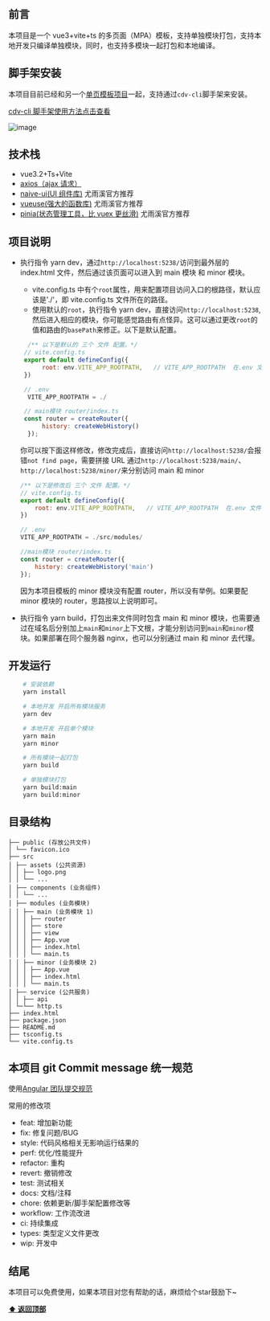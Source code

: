 ## 前言

本项目是一个 vue3+vite+ts 的多页面（MPA）模板，支持单独模块打包，支持本地开发只编译单独模块，同时，也支持多模块一起打包和本地编译。

## 脚手架安装

本项目目前已经和另一个[单页模板项目](https://github.com/ruanlin-kylin/vue3-ts-vite)一起，支持通过`cdv-cli`脚手架来安装。

[cdv-cli 脚手架使用方法点击查看](https://github.com/ruanlin-kylin/cdv-cli)

![image](https://user-images.githubusercontent.com/29174640/168724470-e2a2df4e-ef9c-4582-87b8-e5e79f117fec.png)


## 技术栈

- vue3.2+Ts+Vite
- [axios（ajax 请求）](https://www.kancloud.cn/yunye/axios/234845)
- [naive-ui(UI 组件库)](https://www.naiveui.com/zh-CN/dark/docs/introduction) 尤雨溪官方推荐
- [vueuse(强大的函数库)](https://vueuse.org/) 尤雨溪官方推荐
- [pinia(状态管理工具，比 vuex 更丝滑)](https://pinia.vuejs.org/) 尤雨溪官方推荐

## 项目说明

- 执行指令 yarn dev，通过`http://localhost:5238/`访问到最外层的 index.html 文件，然后通过该页面可以进入到 main 模块 和 minor 模块。

  - vite.config.ts 中有个`root`属性，用来配置项目访问入口的根路径，默认应该是'./'，即 vite.config.ts 文件所在的路径。
  - 使用默认的`root`，执行指令 yarn dev，直接访问`http://localhost:5238`,然后进入相应的模块，你可能感觉路由有点怪异。这可以通过更改`root`的值和路由的`basePath`来修正。以下是默认配置。

  ```javascript
    /** 以下是默认的 三个 文件 配置。*/
   // vite.config.ts
   export default defineConfig({
        root: env.VITE_APP_ROOTPATH,   // VITE_APP_ROOTPATH  在.env 文件中设置
   })

   // .env
    VITE_APP_ROOTPATH = ./

   // main模块 router/index.ts
   const router = createRouter({
        history: createWebHistory()
    });

  ```

  你可以按下面这样修改，修改完成后，直接访问`http://localhost:5238/`会报错`not find page`，需要拼接 URL 通过`http://localhost:5238/main/`、`http://localhost:5238/minor/`来分别访问 main 和 minor

  ```javascript
  /** 以下是修改后 三个 文件 配置。*/
  // vite.config.ts
  export default defineConfig({
      root: env.VITE_APP_ROOTPATH,   // VITE_APP_ROOTPATH  在.env 文件中设置
  })

  // .env
  VITE_APP_ROOTPATH = ./src/modules/

  //main模块 router/index.ts
  const router = createRouter({
      history: createWebHistory('main')
  });

  ```

  因为本项目模板的 minor 模块没有配置 router，所以没有举例。如果要配 minor 模块的 router，思路按以上说明即可。

- 执行指令 yarn build，打包出来文件同时包含 main 和 minor 模块，也需要通过在域名后分别加上`main`和`minor`上下文根，才能分别访问到`main`和`minor`模块。如果部署在同个服务器 nginx，也可以分别通过 main 和 minor 去代理。

## 开发运行

```bash
    # 安装依赖
    yarn install

    # 本地开发 开启所有模块服务
    yarn dev

    # 本地开发 开启单个模块
    yarn main
    yarn minor

    # 所有模块一起打包
    yarn build

    # 单独模块打包
    yarn build:main
    yarn build:minor


```

## 目录结构

```
├── public (存放公共文件)
│ └── favicon.ico
├── src
│ ├── assets (公共资源)
│ │ ├── logo.png
│ │ └── ...
│ ├── components (业务组件)
│ │ └── ...
│ ├── modules (业务模块)
│ │ ├── main (业务模块 1)
│ │ │ ├── router
│ │ │ ├── store
│ │ │ ├── view
│ │ │ ├── App.vue
│ │ │ ├── index.html
│ │ │ └── main.ts
│ │ ├── minor (业务模块 2)
│ │ │ ├── App.vue
│ │ │ ├── index.html
│ │ │ └── main.ts
│ ├── service (公共服务)
│ │ ├── api
│ └─└── http.ts
├── index.html
├── package.json
├── README.md
├── tsconfig.ts
└── vite.config.ts
```

## 本项目 git Commit message 统一规范

使用[Angular 团队提交规范](https://github.com/angular/angular.js/blob/master/DEVELOPERS.md#-git-commit-guidelines)

常用的修改项

- feat: 增加新功能
- fix: 修复问题/BUG
- style: 代码风格相关无影响运行结果的
- perf: 优化/性能提升
- refactor: 重构
- revert: 撤销修改
- test: 测试相关
- docs: 文档/注释
- chore: 依赖更新/脚手架配置修改等
- workflow: 工作流改进
- ci: 持续集成
- types: 类型定义文件更改
- wip: 开发中

## 结尾
本项目可以免费使用，如果本项目对您有帮助的话，麻烦给个star鼓励下~

**[⬆ 返回顶部](#前言)**
